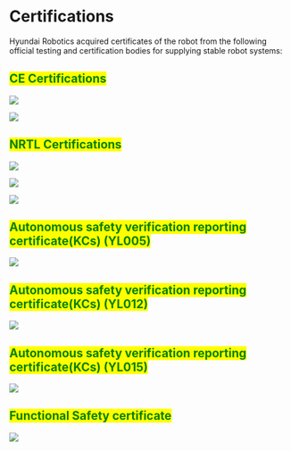 # Certifications

Hyundai Robotics acquired certificates of the robot from the following official testing and certification bodies for supplying stable robot systems:

## <mark style="color:green;">CE Certifications</mark>

![](_assets/image144.png)

![](_assets/image145.png)

## <mark style="color:green;">NRTL Certifications</mark>

![](_assets/image146.png)

![](_assets/image147.png)

![](_assets/image148.png)

## <mark style="color:green;">Autonomous safety verification reporting certificate(KCs) (YL005)</mark>

![](_assets/image149.png)

## <mark style="color:green;">Autonomous safety verification reporting certificate(KCs) (YL012)</mark>

![](_assets/image150.png)

## <mark style="color:green;">Autonomous safety verification reporting certificate(KCs) (YL015)</mark>

![](_assets/image151.png)

## <mark style="color:green;">Functional Safety certificate</mark>

![](_assets/image148.png)
